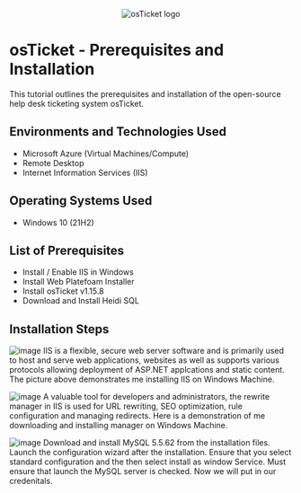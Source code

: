 <p align="center">
<img src="https://i.imgur.com/Clzj7Xs.png" alt="osTicket logo"/>
</p>

<h1>osTicket - Prerequisites and Installation</h1>
This tutorial outlines the prerequisites and installation of the open-source help desk ticketing system osTicket.<br />



<h2>Environments and Technologies Used</h2>

- Microsoft Azure (Virtual Machines/Compute)
- Remote Desktop
- Internet Information Services (IIS)

<h2>Operating Systems Used </h2>

- Windows 10</b> (21H2)

<h2>List of Prerequisites</h2>

- Install / Enable IIS in Windows
- Install Web Platefoam Installer
- Install osTicket v1.15.8
- Download and Install Heidi SQL


<h2>Installation Steps</h2>

![image](https://github.com/user-attachments/assets/76a01076-1603-4974-8c8d-7137f2c68fa0)
IIS is a flexible, secure web server software and is primarily used to host and serve web applications, websites as well as supports various protocols allowing deployment of ASP.NET applcations and static content. The picture above demonstrates me installing IIS on Windows Machine.

![image](https://github.com/user-attachments/assets/c2020d28-20f6-4e3e-b1d9-f146e3209bec)
A valuable tool for developers and administrators, the rewrite manager in IIS is used for URL rewriting, SEO optimization, rule configuration and managing redirects. Here is a demonstration of me downloading and installing manager on Windows Machine.

![image](https://github.com/user-attachments/assets/67864ce8-3949-4ca9-9132-616fc1011367)
Download and install MySQL 5.5.62 from the installation files. Launch the configuration wizard after the installation. Ensure that you select standard configuration and the then select install as window Service. Must ensure that launch the MySQL server is checked. Now we will put in our credenitals. 
